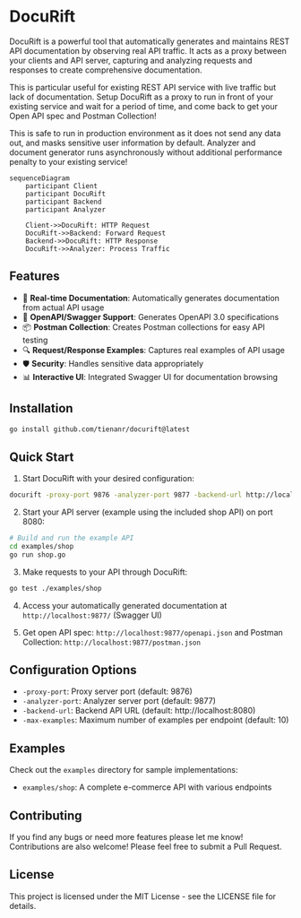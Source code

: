 # DocuRift

DocuRift is a powerful tool that automatically generates and maintains REST API documentation by observing real API traffic. It acts as a proxy between your clients and API server, capturing and analyzing requests and responses to create comprehensive documentation.

This is particular useful for existing REST API service with live traffic but lack of documentation. Setup DocuRift as a proxy to run in front of your existing service and wait for a period of time, and come back to get your Open API spec and Postman Collection! 

This is safe to run in production environment as it does not send any data out, and masks sensitive user information by default. Analyzer and document generator runs asynchronously without additional performance penalty to your existing service!

```mermaid
sequenceDiagram
    participant Client
    participant DocuRift
    participant Backend
    participant Analyzer
    
    Client->>DocuRift: HTTP Request
    DocuRift->>Backend: Forward Request
    Backend->>DocuRift: HTTP Response
    DocuRift->>Analyzer: Process Traffic
```

## Features

- 🔄 **Real-time Documentation**: Automatically generates documentation from actual API usage
- 📝 **OpenAPI/Swagger Support**: Generates OpenAPI 3.0 specifications
- 📦 **Postman Collection**: Creates Postman collections for easy API testing
- 🔍 **Request/Response Examples**: Captures real examples of API usage
- 🛡️ **Security**: Handles sensitive data appropriately
- 📊 **Interactive UI**: Integrated Swagger UI for documentation browsing

## Installation

```bash
go install github.com/tienanr/docurift@latest
```

## Quick Start

1. Start DocuRift with your desired configuration:
```bash
docurift -proxy-port 9876 -analyzer-port 9877 -backend-url http://localhost:8080 -max-examples 20
```

2. Start your API server (example using the included shop API) on port 8080:
```bash
# Build and run the example API
cd examples/shop
go run shop.go
```

3. Make requests to your API through DocuRift:
```bash
go test ./examples/shop
```

4. Access your automatically generated documentation at `http://localhost:9877/` (Swagger UI)

5. Get open API spec: `http://localhost:9877/openapi.json` and Postman Collection: `http://localhost:9877/postman.json`

## Configuration Options

- `-proxy-port`: Proxy server port (default: 9876)
- `-analyzer-port`: Analyzer server port (default: 9877)
- `-backend-url`: Backend API URL (default: http://localhost:8080)
- `-max-examples`: Maximum number of examples per endpoint (default: 10)

## Examples

Check out the `examples` directory for sample implementations:
- `examples/shop`: A complete e-commerce API with various endpoints

## Contributing

If you find any bugs or need more features please let me know!
Contributions are also welcome! Please feel free to submit a Pull Request.

## License

This project is licensed under the MIT License - see the LICENSE file for details. 
